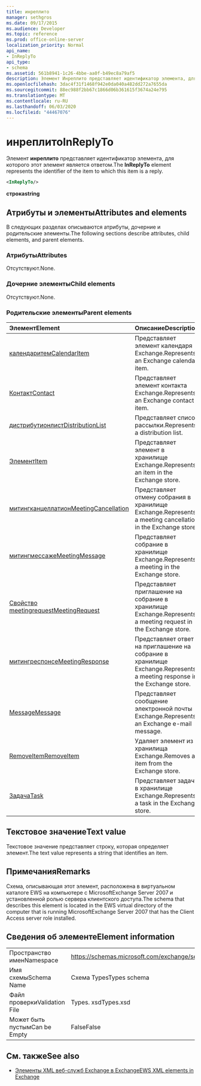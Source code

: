 ```yaml
---
title: инреплито
manager: sethgros
ms.date: 09/17/2015
ms.audience: Developer
ms.topic: reference
ms.prod: office-online-server
localization_priority: Normal
api_name:
- InReplyTo
api_type:
- schema
ms.assetid: 561b8941-1c26-4bbe-aa0f-b49ec8a79af5
description: Элемент Инреплито представляет идентификатор элемента, для которого этот элемент является ответом.
ms.openlocfilehash: 3dac4f31f1468f942e0da040a482dd272a7655da
ms.sourcegitcommit: 88ec988f2bb67c1866d06b361615f3674a24e795
ms.translationtype: MT
ms.contentlocale: ru-RU
ms.lasthandoff: 06/03/2020
ms.locfileid: "44467076"
---
```

# <a name="inreplyto"></a><span data-ttu-id="18d3f-103">инреплито</span><span class="sxs-lookup"><span data-stu-id="18d3f-103">InReplyTo</span></span>

<span data-ttu-id="18d3f-104">Элемент **инреплито** представляет идентификатор элемента, для которого этот элемент является ответом.</span><span class="sxs-lookup"><span data-stu-id="18d3f-104">The **InReplyTo** element represents the identifier of the item to which this item is a reply.</span></span> 
  
```xml
<InReplyTo/>
```

 <span data-ttu-id="18d3f-105">**строка**</span><span class="sxs-lookup"><span data-stu-id="18d3f-105">**string**</span></span>
## <a name="attributes-and-elements"></a><span data-ttu-id="18d3f-106">Атрибуты и элементы</span><span class="sxs-lookup"><span data-stu-id="18d3f-106">Attributes and elements</span></span>

<span data-ttu-id="18d3f-107">В следующих разделах описываются атрибуты, дочерние и родительские элементы.</span><span class="sxs-lookup"><span data-stu-id="18d3f-107">The following sections describe attributes, child elements, and parent elements.</span></span>
  
### <a name="attributes"></a><span data-ttu-id="18d3f-108">Атрибуты</span><span class="sxs-lookup"><span data-stu-id="18d3f-108">Attributes</span></span>

<span data-ttu-id="18d3f-109">Отсутствуют.</span><span class="sxs-lookup"><span data-stu-id="18d3f-109">None.</span></span>
  
### <a name="child-elements"></a><span data-ttu-id="18d3f-110">Дочерние элементы</span><span class="sxs-lookup"><span data-stu-id="18d3f-110">Child elements</span></span>

<span data-ttu-id="18d3f-111">Отсутствуют.</span><span class="sxs-lookup"><span data-stu-id="18d3f-111">None.</span></span>
  
### <a name="parent-elements"></a><span data-ttu-id="18d3f-112">Родительские элементы</span><span class="sxs-lookup"><span data-stu-id="18d3f-112">Parent elements</span></span>

|<span data-ttu-id="18d3f-113">**Элемент**</span><span class="sxs-lookup"><span data-stu-id="18d3f-113">**Element**</span></span>|<span data-ttu-id="18d3f-114">**Описание**</span><span class="sxs-lookup"><span data-stu-id="18d3f-114">**Description**</span></span>|
|:-----|:-----|
|[<span data-ttu-id="18d3f-115">календаритем</span><span class="sxs-lookup"><span data-stu-id="18d3f-115">CalendarItem</span></span>](calendaritem.md) <br/> |<span data-ttu-id="18d3f-116">Представляет элемент календаря Exchange.</span><span class="sxs-lookup"><span data-stu-id="18d3f-116">Represents an Exchange calendar item.</span></span>  <br/> |
|[<span data-ttu-id="18d3f-117">Контакт</span><span class="sxs-lookup"><span data-stu-id="18d3f-117">Contact</span></span>](contact.md) <br/> |<span data-ttu-id="18d3f-118">Представляет элемент контакта Exchange.</span><span class="sxs-lookup"><span data-stu-id="18d3f-118">Represents an Exchange contact item.</span></span>  <br/> |
|[<span data-ttu-id="18d3f-119">дистрибутионлист</span><span class="sxs-lookup"><span data-stu-id="18d3f-119">DistributionList</span></span>](distributionlist.md) <br/> |<span data-ttu-id="18d3f-120">Представляет список рассылки.</span><span class="sxs-lookup"><span data-stu-id="18d3f-120">Represents a distribution list.</span></span>  <br/> |
|[<span data-ttu-id="18d3f-121">Элемент</span><span class="sxs-lookup"><span data-stu-id="18d3f-121">Item</span></span>](item.md) <br/> |<span data-ttu-id="18d3f-122">Представляет элемент в хранилище Exchange.</span><span class="sxs-lookup"><span data-stu-id="18d3f-122">Represents an item in the Exchange store.</span></span>  <br/> |
|[<span data-ttu-id="18d3f-123">митингканцеллатион</span><span class="sxs-lookup"><span data-stu-id="18d3f-123">MeetingCancellation</span></span>](meetingcancellation.md) <br/> |<span data-ttu-id="18d3f-124">Представляет отмену собрания в хранилище Exchange.</span><span class="sxs-lookup"><span data-stu-id="18d3f-124">Represents a meeting cancellation in the Exchange store.</span></span>  <br/> |
|[<span data-ttu-id="18d3f-125">митингмессаже</span><span class="sxs-lookup"><span data-stu-id="18d3f-125">MeetingMessage</span></span>](meetingmessage.md) <br/> |<span data-ttu-id="18d3f-126">Представляет собрание в хранилище Exchange.</span><span class="sxs-lookup"><span data-stu-id="18d3f-126">Represents a meeting in the Exchange store.</span></span>  <br/> |
|[<span data-ttu-id="18d3f-127">Свойство meetingrequest</span><span class="sxs-lookup"><span data-stu-id="18d3f-127">MeetingRequest</span></span>](meetingrequest.md) <br/> |<span data-ttu-id="18d3f-128">Представляет приглашение на собрание в хранилище Exchange.</span><span class="sxs-lookup"><span data-stu-id="18d3f-128">Represents a meeting request in the Exchange store.</span></span>  <br/> |
|[<span data-ttu-id="18d3f-129">митингреспонсе</span><span class="sxs-lookup"><span data-stu-id="18d3f-129">MeetingResponse</span></span>](meetingresponse.md) <br/> |<span data-ttu-id="18d3f-130">Представляет ответ на приглашение на собрание в хранилище Exchange.</span><span class="sxs-lookup"><span data-stu-id="18d3f-130">Represents a meeting response in the Exchange store.</span></span>  <br/> |
|[<span data-ttu-id="18d3f-131">Message</span><span class="sxs-lookup"><span data-stu-id="18d3f-131">Message</span></span>](message-ex15websvcsotherref.md) <br/> |<span data-ttu-id="18d3f-132">Представляет сообщение электронной почты Exchange.</span><span class="sxs-lookup"><span data-stu-id="18d3f-132">Represents an Exchange e-mail message.</span></span>  <br/> |
|[<span data-ttu-id="18d3f-133">RemoveItem</span><span class="sxs-lookup"><span data-stu-id="18d3f-133">RemoveItem</span></span>](removeitem.md) <br/> |<span data-ttu-id="18d3f-134">Удаляет элемент из хранилища Exchange.</span><span class="sxs-lookup"><span data-stu-id="18d3f-134">Removes an item from the Exchange store.</span></span>  <br/> |
|[<span data-ttu-id="18d3f-135">Задача</span><span class="sxs-lookup"><span data-stu-id="18d3f-135">Task</span></span>](task.md) <br/> |<span data-ttu-id="18d3f-136">Представляет задачу в хранилище Exchange.</span><span class="sxs-lookup"><span data-stu-id="18d3f-136">Represents a task in the Exchange store.</span></span>  <br/> |
   
## <a name="text-value"></a><span data-ttu-id="18d3f-137">Текстовое значение</span><span class="sxs-lookup"><span data-stu-id="18d3f-137">Text value</span></span>

<span data-ttu-id="18d3f-138">Текстовое значение представляет строку, которая определяет элемент.</span><span class="sxs-lookup"><span data-stu-id="18d3f-138">The text value represents a string that identifies an item.</span></span>
  
## <a name="remarks"></a><span data-ttu-id="18d3f-139">Примечания</span><span class="sxs-lookup"><span data-stu-id="18d3f-139">Remarks</span></span>

<span data-ttu-id="18d3f-140">Схема, описывающая этот элемент, расположена в виртуальном каталоге EWS на компьютере с MicrosoftExchange Server 2007 и установленной ролью сервера клиентского доступа.</span><span class="sxs-lookup"><span data-stu-id="18d3f-140">The schema that describes this element is located in the EWS virtual directory of the computer that is running MicrosoftExchange Server 2007 that has the Client Access server role installed.</span></span>
  
## <a name="element-information"></a><span data-ttu-id="18d3f-141">Сведения об элементе</span><span class="sxs-lookup"><span data-stu-id="18d3f-141">Element information</span></span>

|||
|:-----|:-----|
|<span data-ttu-id="18d3f-142">Пространство имен</span><span class="sxs-lookup"><span data-stu-id="18d3f-142">Namespace</span></span>  <br/> |https://schemas.microsoft.com/exchange/services/2006/types  <br/> |
|<span data-ttu-id="18d3f-143">Имя схемы</span><span class="sxs-lookup"><span data-stu-id="18d3f-143">Schema Name</span></span>  <br/> |<span data-ttu-id="18d3f-144">Схема Types</span><span class="sxs-lookup"><span data-stu-id="18d3f-144">Types schema</span></span>  <br/> |
|<span data-ttu-id="18d3f-145">Файл проверки</span><span class="sxs-lookup"><span data-stu-id="18d3f-145">Validation File</span></span>  <br/> |<span data-ttu-id="18d3f-146">Types. xsd</span><span class="sxs-lookup"><span data-stu-id="18d3f-146">Types.xsd</span></span>  <br/> |
|<span data-ttu-id="18d3f-147">Может быть пустым</span><span class="sxs-lookup"><span data-stu-id="18d3f-147">Can be Empty</span></span>  <br/> |<span data-ttu-id="18d3f-148">False</span><span class="sxs-lookup"><span data-stu-id="18d3f-148">False</span></span>  <br/> |
   
## <a name="see-also"></a><span data-ttu-id="18d3f-149">См. также</span><span class="sxs-lookup"><span data-stu-id="18d3f-149">See also</span></span>



- [<span data-ttu-id="18d3f-150">Элементы XML веб-служб Exchange в Exchange</span><span class="sxs-lookup"><span data-stu-id="18d3f-150">EWS XML elements in Exchange</span></span>](ews-xml-elements-in-exchange.md)

